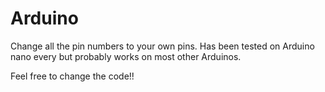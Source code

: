 # Arduino
Change all the pin numbers to your own pins. Has been tested on Arduino nano every but probably works on most other Arduinos.

Feel free to change the code!!
